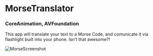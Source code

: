 # MorseTranslator

### CoreAnimation, AVFoundation

This app will translate your text to a Morse Code, and comunicate it via flashlight built into your phone. Isn’t that awesome?!

![MorseScreenshot](https://i.imgur.com/IRYtcdv.jpg)
